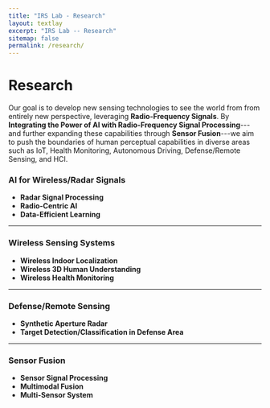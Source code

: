 ```yaml
---
title: "IRS Lab - Research"
layout: textlay
excerpt: "IRS Lab -- Research"
sitemap: false
permalink: /research/
---
```


# Research
Our goal is to develop new sensing technologies to see the world from from entirely new perspective, leveraging <strong>Radio-Frequency Signals</strong>. By <strong>Integrating the Power of AI with Radio-Frequency Signal Processing</strong>---and further expanding these capabilities through <strong>Sensor Fusion</strong>---we aim to push the boundaries of human perceptual capabilities in diverse areas such as IoT, Health Monitoring, Autonomous Driving, Defense/Remote Sensing, and HCI.

### AI for Wireless/Radar Signals
* **Radar Signal Processing**
* **Radio-Centric AI**
* **Data-Efficient Learning**

-----

### Wireless Sensing Systems
* **Wireless Indoor Localization**
* **Wireless 3D Human Understanding**
* **Wireless Health Monitoring**

-----

### Defense/Remote Sensing
* **Synthetic Aperture Radar**
* **Target Detection/Classification in Defense Area**

-----

### Sensor Fusion
* **Sensor Signal Processing**
* **Multimodal Fusion**
* **Multi-Sensor System**

<br><br>
